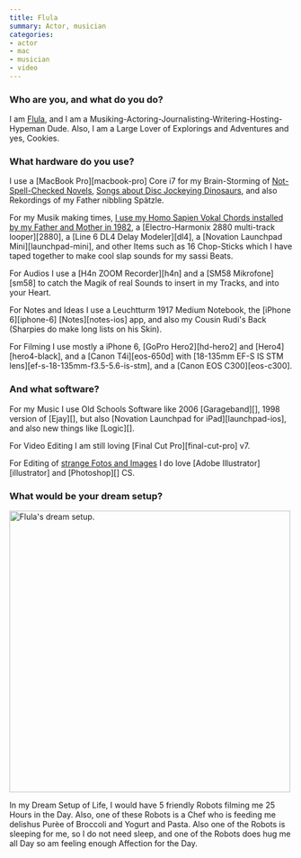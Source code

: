```yaml
---
title: Flula
summary: Actor, musician
categories:
- actor
- mac
- musician
- video
---
```


### Who are you, and what do you do?

I am [Flula](http://www.flulaborg.com/ "Flula's website."), and I am a Musiking-Actoring-Journalisting-Writering-Hosting-Hypeman Dude. Also, I am a Large Lover of Explorings and Adventures and yes, Cookies.

### What hardware do you use?

I use a [MacBook Pro][macbook-pro] Core i7 for my Brain-Storming of [Not-Spell-Checked Novels](https://www.youtube.com/watch?v=5pqwRwLG7J8 "Flula's YouTube video where he finishes a 50,000 word novel."), [Songs about Disc Jockeying Dinosaurs](https://www.youtube.com/watch?v=CyMlfTM9-48 "Flula's YouTube of his Dinosaur DJ song."), and also Rekordings of my Father nibbling Spätzle.

For my Musik making times, [I use my Homo Sapien Vokal Chords installed by my Father and Mother in 1982](https://www.youtube.com/watch?v=G-VM5wqzhWY "Flula's YouTube video of his song with his parents."), a [Electro-Harmonix 2880 multi-track looper][2880], a [Line 6 DL4 Delay Modeler][dl4], a [Novation Launchpad Mini][launchpad-mini], and other Items such as 16 Chop-Sticks which I have taped together to make cool slap sounds for my sassi Beats.  

For Audios I use a [H4n ZOOM Recorder][h4n] and a [SM58 Mikrofone][sm58] to catch the Magik of real Sounds to insert in my Tracks, and into your Heart.

For Notes and Ideas I use a Leuchtturm 1917 Medium Notebook, the [iPhone 6][iphone-6] [Notes][notes-ios] app, and also my Cousin Rudi's Back (Sharpies do make long lists on his Skin).

For Filming I use mostly a iPhone 6, [GoPro Hero2][hd-hero2] and [Hero4][hero4-black], and a [Canon T4i][eos-650d] with [18-135mm EF-S IS STM lens][ef-s-18-135mm-f3.5-5.6-is-stm], and a [Canon EOS C300][eos-c300].

### And what software?

For my Music I use Old Schools Software like 2006 [Garageband][], 1998 version of [Ejay][], but also [Novation Launchpad for iPad][launchpad-ios], and also new things like [Logic][].

For Video Editing I am still loving [Final Cut Pro][final-cut-pro] v7.

For Editing of [strange Fotos and Images](https://www.instagram.com/p/7V_ckdgpYU/ "Flula's Instagram photo of him in labour.") I do love [Adobe Illustrator][illustrator] and [Photoshop][] CS.

### What would be your dream setup?

<img src="/images/interviews/flula/dreams.jpg" width="500" height="500" alt="Flula's dream setup." class="detail">

In my Dream Setup of Life, I would have 5 friendly Robots filming me 25 Hours in the Day. Also, one of these Robots is a Chef who is feeding me delishus Purèe of Broccoli and Yogurt and Pasta. Also one of the Robots is sleeping for me, so I do not need sleep, and one of the Robots does hug me all Day so am feeling enough Affection for the Day.